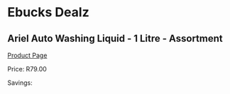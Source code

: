 
# Ebucks Dealz
## Ariel Auto Washing Liquid - 1 Litre - Assortment
[Product Page](https://www.ebucks.com/web/shop/productSelected.do?prodId=1018646609&catId=1158500262)

Price: R79.00

Savings: 


	